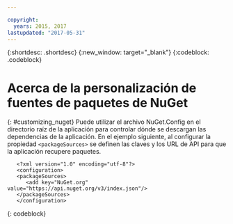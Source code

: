 ```yaml
---

copyright:
  years: 2015, 2017
lastupdated: "2017-05-31"
---
```


{:shortdesc: .shortdesc}
{:new_window: target="_blank"}
{:codeblock: .codeblock}


# Acerca de la personalización de fuentes de paquetes de NuGet
{: #customizing_nuget}
Puede utilizar el archivo NuGet.Config en el directorio raíz de la aplicación para controlar dónde se descargan las dependencias de la aplicación. En el ejemplo siguiente, al configurar la propiedad `<packageSources>` se definen las claves y los URL de API para que la aplicación recupere paquetes. 
```
   <?xml version="1.0" encoding="utf-8"?>
   <configuration>
   <packageSources>
      <add key="NuGet.org" value="https://api.nuget.org/v3/index.json"/>
   </packageSources>
   </configuration>
```
{: codeblock}
